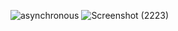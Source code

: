 ![asynchronous](https://github.com/Prakhar2295/AWS_TEXRACT_LAMBDA/assets/82646537/7db9f73f-a137-45bb-a418-8dd0aee9c4ce)
![Screenshot (2223)](https://github.com/Prakhar2295/AWS_TEXRACT_LAMBDA/assets/82646537/d15b8732-5b04-4acc-bdf5-a94fca95768c)
